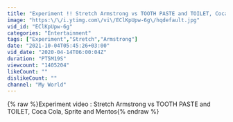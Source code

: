 ```yaml
---
title: "Experiment !! Stretch Armstrong vs TOOTH PASTE and TOILET, Coca Cola, Sprite and Mentos"
image: "https:\/\/i.ytimg.com\/vi\/EClKpUpw-6g\/hqdefault.jpg"
vid_id: "EClKpUpw-6g"
categories: "Entertainment"
tags: ["Experiment","Stretch","Armstrong"]
date: "2021-10-04T05:45:26+03:00"
vid_date: "2020-04-14T06:00:04Z"
duration: "PT5M19S"
viewcount: "1405204"
likeCount: ""
dislikeCount: ""
channel: "My World"
---
```

{% raw %}Experiment video : Stretch Armstrong vs TOOTH PASTE and TOILET, Coca Cola, Sprite and Mentos{% endraw %}
